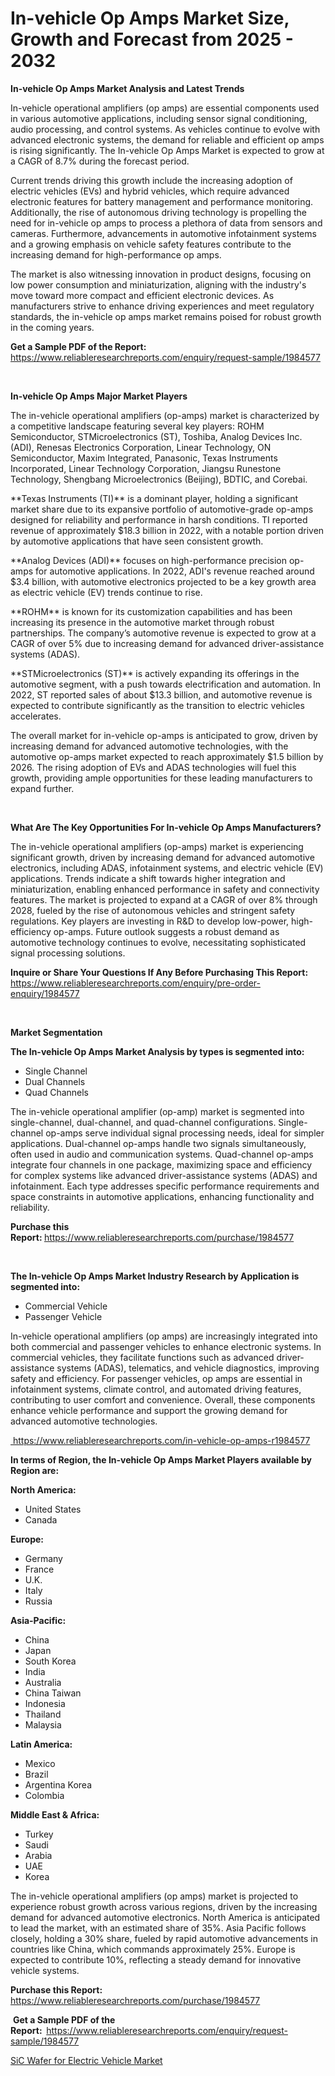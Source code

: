 <p><h1>In-vehicle Op Amps Market Size, Growth and Forecast from 2025 - 2032</h1></p><p><strong>In-vehicle Op Amps Market Analysis and Latest Trends</strong></p>
<p><p>In-vehicle operational amplifiers (op amps) are essential components used in various automotive applications, including sensor signal conditioning, audio processing, and control systems. As vehicles continue to evolve with advanced electronic systems, the demand for reliable and efficient op amps is rising significantly. The In-vehicle Op Amps Market is expected to grow at a CAGR of 8.7% during the forecast period.</p><p>Current trends driving this growth include the increasing adoption of electric vehicles (EVs) and hybrid vehicles, which require advanced electronic features for battery management and performance monitoring. Additionally, the rise of autonomous driving technology is propelling the need for in-vehicle op amps to process a plethora of data from sensors and cameras. Furthermore, advancements in automotive infotainment systems and a growing emphasis on vehicle safety features contribute to the increasing demand for high-performance op amps.</p><p>The market is also witnessing innovation in product designs, focusing on low power consumption and miniaturization, aligning with the industry's move toward more compact and efficient electronic devices. As manufacturers strive to enhance driving experiences and meet regulatory standards, the in-vehicle op amps market remains poised for robust growth in the coming years.</p></p>
<p><strong>Get a Sample PDF of the Report:&nbsp;</strong> <a href="https://www.reliableresearchreports.com/enquiry/request-sample/1984577?utm_campaign=2472&utm_medium=2&utm_source=Github&utm_content=ia&utm_term=13022025&utm_id=in-vehicle-op-amps">https://www.reliableresearchreports.com/enquiry/request-sample/1984577</a></p>
<p>&nbsp;</p>
<p><strong>In-vehicle Op Amps Major Market Players</strong></p>
<p><p>The in-vehicle operational amplifiers (op-amps) market is characterized by a competitive landscape featuring several key players: ROHM Semiconductor, STMicroelectronics (ST), Toshiba, Analog Devices Inc. (ADI), Renesas Electronics Corporation, Linear Technology, ON Semiconductor, Maxim Integrated, Panasonic, Texas Instruments Incorporated, Linear Technology Corporation, Jiangsu Runestone Technology, Shengbang Microelectronics (Beijing), BDTIC, and Corebai.</p><p>**Texas Instruments (TI)** is a dominant player, holding a significant market share due to its expansive portfolio of automotive-grade op-amps designed for reliability and performance in harsh conditions. TI reported revenue of approximately $18.3 billion in 2022, with a notable portion driven by automotive applications that have seen consistent growth.</p><p>**Analog Devices (ADI)** focuses on high-performance precision op-amps for automotive applications. In 2022, ADI's revenue reached around $3.4 billion, with automotive electronics projected to be a key growth area as electric vehicle (EV) trends continue to rise.</p><p>**ROHM** is known for its customization capabilities and has been increasing its presence in the automotive market through robust partnerships. The company’s automotive revenue is expected to grow at a CAGR of over 5% due to increasing demand for advanced driver-assistance systems (ADAS).</p><p>**STMicroelectronics (ST)** is actively expanding its offerings in the automotive segment, with a push towards electrification and automation. In 2022, ST reported sales of about $13.3 billion, and automotive revenue is expected to contribute significantly as the transition to electric vehicles accelerates.</p><p>The overall market for in-vehicle op-amps is anticipated to grow, driven by increasing demand for advanced automotive technologies, with the automotive op-amps market expected to reach approximately $1.5 billion by 2026. The rising adoption of EVs and ADAS technologies will fuel this growth, providing ample opportunities for these leading manufacturers to expand further.</p></p>
<p>&nbsp;</p>
<p><strong>What Are The Key Opportunities For In-vehicle Op Amps Manufacturers?</strong></p>
<p><p>The in-vehicle operational amplifiers (op-amps) market is experiencing significant growth, driven by increasing demand for advanced automotive electronics, including ADAS, infotainment systems, and electric vehicle (EV) applications. Trends indicate a shift towards higher integration and miniaturization, enabling enhanced performance in safety and connectivity features. The market is projected to expand at a CAGR of over 8% through 2028, fueled by the rise of autonomous vehicles and stringent safety regulations. Key players are investing in R&D to develop low-power, high-efficiency op-amps. Future outlook suggests a robust demand as automotive technology continues to evolve, necessitating sophisticated signal processing solutions.</p></p>
<p><strong>Inquire or Share Your Questions If Any Before Purchasing This Report:</strong> <a href="https://www.reliableresearchreports.com/enquiry/pre-order-enquiry/1984577?utm_campaign=2472&utm_medium=2&utm_source=Github&utm_content=ia&utm_term=13022025&utm_id=in-vehicle-op-amps">https://www.reliableresearchreports.com/enquiry/pre-order-enquiry/1984577</a></p>
<p>&nbsp;</p>
<p><strong>Market Segmentation</strong></p>
<p><strong>The In-vehicle Op Amps Market Analysis by types is segmented into:</strong></p>
<p><ul><li>Single Channel</li><li>Dual Channels</li><li>Quad Channels</li></ul></p>
<p><p>The in-vehicle operational amplifier (op-amp) market is segmented into single-channel, dual-channel, and quad-channel configurations. Single-channel op-amps serve individual signal processing needs, ideal for simpler applications. Dual-channel op-amps handle two signals simultaneously, often used in audio and communication systems. Quad-channel op-amps integrate four channels in one package, maximizing space and efficiency for complex systems like advanced driver-assistance systems (ADAS) and infotainment. Each type addresses specific performance requirements and space constraints in automotive applications, enhancing functionality and reliability.</p></p>
<p><strong>Purchase this Report:&nbsp;</strong><a href="https://www.reliableresearchreports.com/purchase/1984577?utm_campaign=2472&utm_medium=2&utm_source=Github&utm_content=ia&utm_term=13022025&utm_id=in-vehicle-op-amps">https://www.reliableresearchreports.com/purchase/1984577</a></p>
<p>&nbsp;</p>
<p><strong>The In-vehicle Op Amps Market Industry Research by Application is segmented into:</strong></p>
<p><ul><li>Commercial Vehicle</li><li>Passenger Vehicle</li></ul></p>
<p><p>In-vehicle operational amplifiers (op amps) are increasingly integrated into both commercial and passenger vehicles to enhance electronic systems. In commercial vehicles, they facilitate functions such as advanced driver-assistance systems (ADAS), telematics, and vehicle diagnostics, improving safety and efficiency. For passenger vehicles, op amps are essential in infotainment systems, climate control, and automated driving features, contributing to user comfort and convenience. Overall, these components enhance vehicle performance and support the growing demand for advanced automotive technologies.</p></p>
<p><a href="https://www.reliableresearchreports.com/in-vehicle-op-amps-r1984577?utm_campaign=2472&utm_medium=2&utm_source=Github&utm_content=ia&utm_term=13022025&utm_id=in-vehicle-op-amps">&nbsp;https://www.reliableresearchreports.com/in-vehicle-op-amps-r1984577</a></p>
<p><strong>In terms of Region, the In-vehicle Op Amps Market Players available by Region are:</strong></p>
<p>
    <p> <strong> North America: </strong>
        <ul>
            <li>United States</li>
            <li>Canada</li>
        </ul>
        </p> 
    <p> <strong> Europe: </strong>
        <ul>
            <li>Germany</li>
            <li>France</li>
            <li>U.K.</li>
            <li>Italy</li>
            <li>Russia</li>
        </ul>
        </p> 
    <p> <strong> Asia-Pacific: </strong>
        <ul>
            <li>China</li>
            <li>Japan</li>
            <li>South Korea</li>
            <li>India</li>
            <li>Australia</li>
            <li>China Taiwan</li>
            <li>Indonesia</li>
            <li>Thailand</li>
            <li>Malaysia</li>
        </ul>
        </p> 
    <p> <strong> Latin America: </strong>
        <ul>
            <li>Mexico</li>
            <li>Brazil</li>
            <li>Argentina Korea</li>
            <li>Colombia</li>
        </ul>
        </p> 
    <p> <strong> Middle East & Africa: </strong>
        <ul>
            <li>Turkey</li>
            <li>Saudi</li>
            <li>Arabia</li>
            <li>UAE</li>
            <li>Korea</li>
        </ul>
    </p>
    </p>
<p><p>The in-vehicle operational amplifiers (op amps) market is projected to experience robust growth across various regions, driven by the increasing demand for advanced automotive electronics. North America is anticipated to lead the market, with an estimated share of 35%. Asia Pacific follows closely, holding a 30% share, fueled by rapid automotive advancements in countries like China, which commands approximately 25%. Europe is expected to contribute 10%, reflecting a steady demand for innovative vehicle systems.</p></p>
<p><strong>Purchase this Report: </strong><a href="https://www.reliableresearchreports.com/purchase/1984577?utm_campaign=2472&utm_medium=2&utm_source=Github&utm_content=ia&utm_term=13022025&utm_id=in-vehicle-op-amps">https://www.reliableresearchreports.com/purchase/1984577</a></p>
<p>&nbsp;<strong>Get a Sample PDF of the Report:&nbsp;&nbsp;</strong><a href="https://www.reliableresearchreports.com/enquiry/request-sample/1984577?utm_campaign=2472&utm_medium=2&utm_source=Github&utm_content=ia&utm_term=13022025&utm_id=in-vehicle-op-amps">https://www.reliableresearchreports.com/enquiry/request-sample/1984577</a></p>
<p><strong></strong></p>
<p><p><a href="https://github.com/bholdsfofie/Market-Research-Report-List-1/blob/main/sic-wafer-for-electric-vehicle-market.md?utm_campaign=2472&utm_medium=2&utm_source=Github&utm_content=ia&utm_term=13022025&utm_id=in-vehicle-op-amps">SiC Wafer for Electric Vehicle Market</a></p></p>